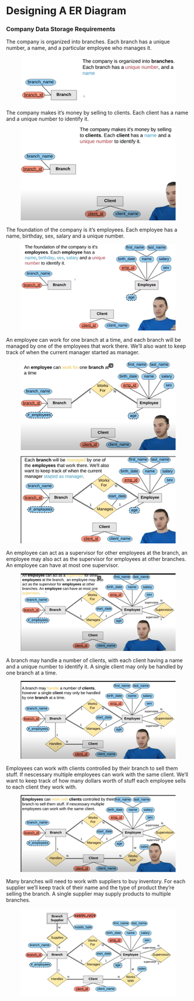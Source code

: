 # Designing A ER Diagram

### Company Data Storage Requirements <a href="#company-data-storage-requirements" id="company-data-storage-requirements"></a>

The company is organized into branches. Each branch has a unique number, a name, and a particular employee who manages it.

<figure><img src="../.gitbook/assets/image (35) (1).png" alt=""><figcaption></figcaption></figure>

The company makes it’s money by selling to clients. Each client has a name and a unique number to identify it.

<figure><img src="../.gitbook/assets/image (36) (1).png" alt=""><figcaption></figcaption></figure>

The foundation of the company is it’s employees. Each employee has a name, birthday, sex, salary and a unique number.

<figure><img src="../.gitbook/assets/image (37) (1).png" alt=""><figcaption></figcaption></figure>

An employee can work for one branch at a time, and each branch will be managed by one of the employees that work there. We’ll also want to keep track of when the current manager started as manager.

<figure><img src="../.gitbook/assets/image (38) (1).png" alt=""><figcaption></figcaption></figure>

<figure><img src="../.gitbook/assets/image (39) (1).png" alt=""><figcaption></figcaption></figure>

An employee can act as a supervisor for other employees at the branch, an employee may also act as the supervisor for employees at other branches. An employee can have at most one supervisor.

<figure><img src="../.gitbook/assets/image (40) (1).png" alt=""><figcaption></figcaption></figure>

A branch may handle a number of clients, with each client having a name and a unique number to identify it. A single client may only be handled by one branch at a time.

<figure><img src="../.gitbook/assets/image (41) (1).png" alt=""><figcaption></figcaption></figure>

Employees can work with clients controlled by their branch to sell them stuff. If nescessary multiple employees can work with the same client. We’ll want to keep track of how many dollars worth of stuff each employee sells to each client they work with.

<figure><img src="../.gitbook/assets/image (42) (1).png" alt=""><figcaption></figcaption></figure>

Many branches will need to work with suppliers to buy inventory. For each supplier we’ll keep track of their name and the type of product they’re selling the branch. A single supplier may supply products to multiple branches.



<figure><img src="../.gitbook/assets/image (34) (1).png" alt=""><figcaption></figcaption></figure>
